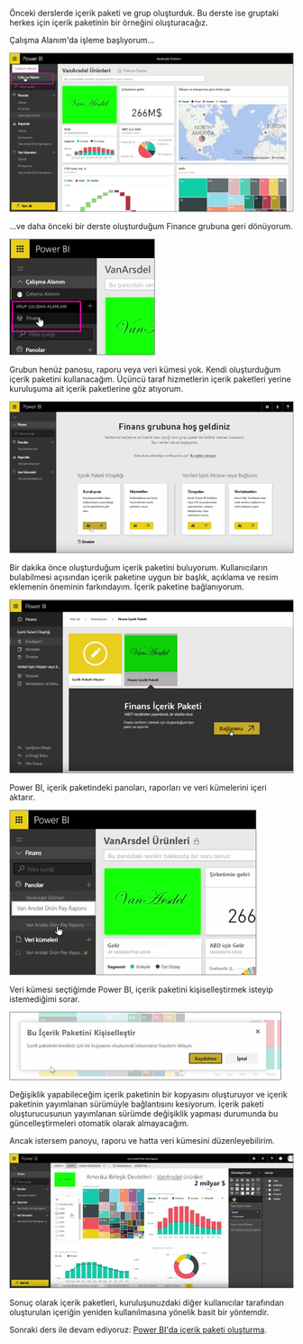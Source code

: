 Önceki derslerde içerik paketi ve grup oluşturduk. Bu derste ise gruptaki herkes için içerik paketinin bir örneğini oluşturacağız.

Çalışma Alanım'da işleme başlıyorum...

![Power BI'da paylaşım ve işbirliği](./media/6-3-use-content-packs/pbi_learn06_03myworkspace.png)

...ve daha önceki bir derste oluşturduğum Finance grubuna geri dönüyorum.

![Power BI'da paylaşım ve işbirliği](./media/6-3-use-content-packs/pbi_learn06_03switch2group.png)

Grubun henüz panosu, raporu veya veri kümesi yok. Kendi oluşturduğum içerik paketini kullanacağım. Üçüncü taraf hizmetlerin içerik paketleri yerine kuruluşuma ait içerik paketlerine göz atıyorum.

![Power BI'da paylaşım ve işbirliği](./media/6-3-use-content-packs/pbi_learn06_03myorgcontpk.png)

Bir dakika önce oluşturduğum içerik paketini buluyorum. Kullanıcıların bulabilmesi açısından içerik paketine uygun bir başlık, açıklama ve resim eklemenin öneminin farkındayım. İçerik paketine bağlanıyorum.

![Power BI'da paylaşım ve işbirliği](./media/6-3-use-content-packs/pbi_learn06_03contgallry.png)

Power BI, içerik paketindeki panoları, raporları ve veri kümelerini içeri aktarır.

![Power BI'da paylaşım ve işbirliği](./media/6-3-use-content-packs/pbi_learn06_03added2group.png)

Veri kümesi seçtiğimde Power BI, içerik paketini kişiselleştirmek isteyip istemediğimi sorar.

![Power BI'da paylaşım ve işbirliği](./media/6-3-use-content-packs/pbi_learn06_03personalize.png)

Değişiklik yapabileceğim içerik paketinin bir kopyasını oluşturuyor ve içerik paketinin yayımlanan sürümüyle bağlantısını kesiyorum. İçerik paketi oluşturucusunun yayımlanan sürümde değişiklik yapması durumunda bu güncelleştirmeleri otomatik olarak almayacağım.

Ancak istersem panoyu, raporu ve hatta veri kümesini düzenleyebilirim.

![Power BI'da paylaşım ve işbirliği](./media/6-3-use-content-packs/pbi_learn06_03editreport.png)

Sonuç olarak içerik paketleri, kuruluşunuzdaki diğer kullanıcılar tarafından oluşturulan içeriğin yeniden kullanılmasına yönelik basit bir yöntemdir.

Sonraki ders ile devam ediyoruz: [Power BI'da içerik paketi oluşturma](6-4-update-content-pack.md).


